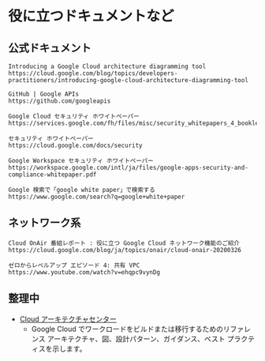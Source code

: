 # 役に立つドキュメントなど

## 公式ドキュメント


```
Introducing a Google Cloud architecture diagramming tool
https://cloud.google.com/blog/topics/developers-practitioners/introducing-google-cloud-architecture-diagramming-tool
```
```
GitHub | Google APIs
https://github.com/googleapis
```
```
Google Cloud セキュリティ ホワイトペーパー
https://services.google.com/fh/files/misc/security_whitepapers_4_booklet_jp.pdf
```
```
セキュリティ ホワイトペーパー
https://cloud.google.com/docs/security
```
```
Google Workspace セキュリティ ホワイトペーパー
https://workspace.google.com/intl/ja/files/google-apps-security-and-compliance-whitepaper.pdf
```
```
Google 検索で「google white paper」で検索する
https://www.google.com/search?q=google+white+paper
```

## ネットワーク系

```
Cloud OnAir 番組レポート : 役に立つ Google Cloud ネットワーク機能のご紹介
https://cloud.google.com/blog/ja/topics/onair/cloud-onair-20200326
```
```
ゼロからレベルアップ エピソード 4: 共有 VPC
https://www.youtube.com/watch?v=ehqpc9vynDg
```

## 整理中

+ [Cloud アーキテクチャセンター](https://cloud.google.com/architecture)
  + Google Cloud でワークロードをビルドまたは移行するためのリファレンス アーキテクチャ、図、設計パターン、ガイダンス、ベスト プラクティスを示します。
